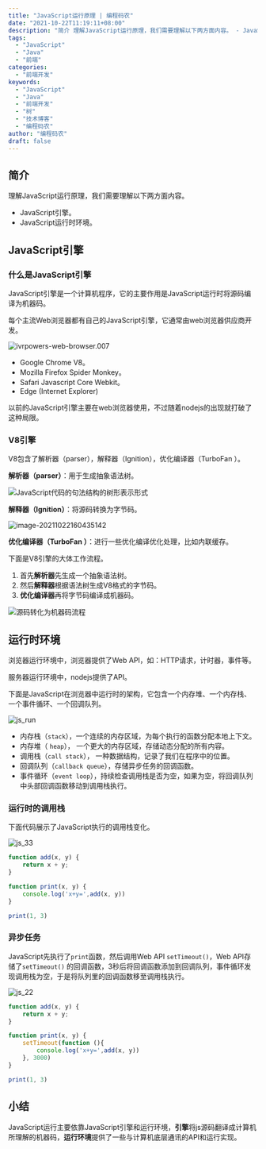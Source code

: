 ```yaml
---
title: "JavaScript运行原理 | 编程码农"
date: "2021-10-22T11:19:11+08:00"
description: "简介 理解JavaScript运行原理，我们需要理解以下两方面内容。 - JavaScript引擎。 - JavaScript运行时环境。 JavaScript引擎 什么是JavaScript引擎 JavaScript引擎是一个计算机程序，它的主要作用是JavaScript运行时将源码编译为机器码。..."
tags:
  - "JavaScript"
  - "Java"
  - "前端"
categories:
  - "前端开发"
keywords:
  - "JavaScript"
  - "Java"
  - "前端开发"
  - "树"
  - "技术博客"
  - "编程码农"
author: "编程码农"
draft: false
---
```


## 简介

理解JavaScript运行原理，我们需要理解以下两方面内容。

- JavaScript引擎。
- JavaScript运行时环境。



## JavaScript引擎

### 什么是JavaScript引擎

JavaScript引擎是一个计算机程序，它的主要作用是JavaScript运行时将源码编译为机器码。

每个主流Web浏览器都有自己的JavaScript引擎，它通常由web浏览器供应商开发。

![ivrpowers-web-browser.007](https://blogs-on.oss-cn-beijing.aliyuncs.com/imgs/ivrpowers-web-browser.007.jpeg)

- Google Chrome V8。
- Mozilla Firefox Spider Monkey。
- Safari Javascript Core Webkit。
- Edge (Internet Explorer)

以前的JavaScript引擎主要在web浏览器使用，不过随着nodejs的出现就打破了这种局限。



### V8引擎

 V8包含了解析器（parser），解释器（Ignition），优化编译器（TurboFan ）。

**解析器（parser）**：用于生成抽象语法树。







![JavaScript代码的句法结构的树形表示形式](https://blogs-on.oss-cn-beijing.aliyuncs.com/imgs/js_tree.jpeg)



**解释器（Ignition）**：将源码转换为字节码。

![image-20211022160435142](https://blogs-on.oss-cn-beijing.aliyuncs.com/imgs/image-20211022160435142.png)

**优化编译器（TurboFan ）**：进行一些优化编译优化处理，比如内联缓存。

 下面是V8引擎的大体工作流程。

1. 首先**解析器**先生成一个抽象语法树。
2. 然后**解释器**根据语法树生成V8格式的字节码。
3. **优化编译器**再将字节码编译成机器码。

![源码转化为机器码流程](https://blogs-on.oss-cn-beijing.aliyuncs.com/imgs/v8.jpeg)

## 运行时环境

浏览器运行环境中，浏览器提供了Web API，如：HTTP请求，计时器，事件等。

服务器运行环境中，nodejs提供了API。

下面是JavaScript在浏览器中运行时的架构，它包含一个内存堆、一个内存栈、一个事件循环、一个回调队列。

![js_run](https://blogs-on.oss-cn-beijing.aliyuncs.com/imgs/js_run.png)

- 内存栈（`stack`），一个连续的内存区域，为每个执行的函数分配本地上下文。
- 内存堆（ `heap`）， 一个更大的内存区域，存储动态分配的所有内容。
- 调用栈（`call stack`）， 一种数据结构，记录了我们在程序中的位置。
- 回调队列（`callback queue`），存储异步任务的回调函数。
- 事件循环（`event loop`），持续检查调用栈是否为空，如果为空，将回调队列中头部回调函数移动到调用栈执行。

### 运行时的调用栈

下面代码展示了JavaScript执行的调用栈变化。

![js_33](https://blogs-on.oss-cn-beijing.aliyuncs.com/imgs/js_33.gif)

```javascript
function add(x, y) {
    return x + y;
}

function print(x, y) {
    console.log('x+y=',add(x, y))
}

print(1, 3)
```



### 异步任务

JavaScript先执行了`print`函数，然后调用Web API `setTimeout()`，Web API存储了`setTimeout()` 的回调函数，3秒后将回调函数添加到回调队列，事件循环发现调用栈为空，于是将队列里的回调函数移至调用栈执行。

![js_22](https://blogs-on.oss-cn-beijing.aliyuncs.com/imgs/js_22.gif)

```javascript
function add(x, y) {
    return x + y;
}

function print(x, y) {
    setTimeout(function (){
        console.log('x+y=',add(x, y))
    }, 3000)
}

print(1, 3)

```



## 小结

JavaScript运行主要依靠JavaScript引擎和运行环境，**引擎**将js源码翻译成计算机所理解的机器码，**运行环境**提供了一些与计算机底层通讯的API和运行实现。
